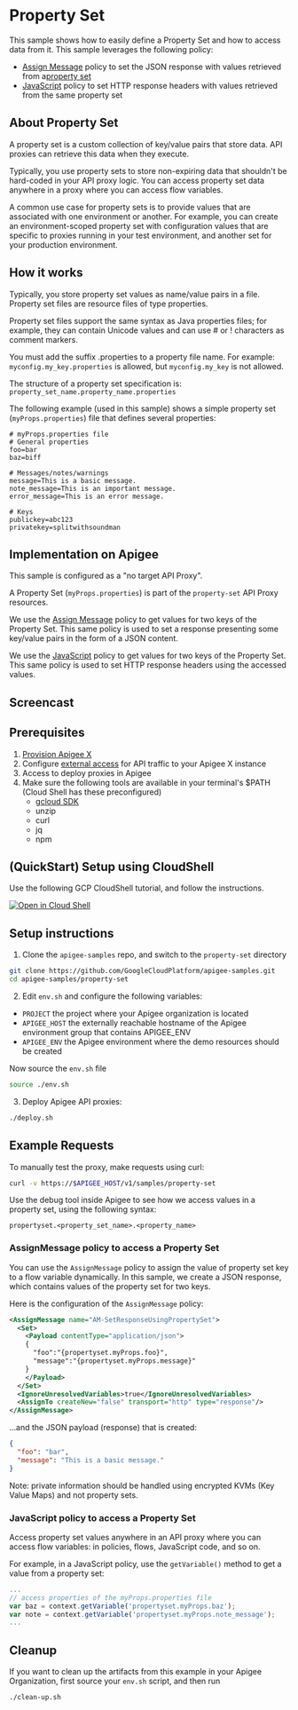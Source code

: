 # Property Set

This sample shows how to easily define a Property Set and how to
access data from it.
This sample leverages the following policy:

* [Assign Message](https://cloud.google.com/apigee/docs/api-platform/reference/policies/assign-message-policy?hl=en) policy to set the JSON response with values retrieved from a[property set](https://cloud.google.com/apigee/docs/api-platform/cache/property-sets)
* [JavaScript](https://cloud.google.com/apigee/docs/api-platform/reference/policies/javascript-policy?hl=en) policy to set HTTP response headers with values
retrieved from the same property set

## About Property Set

A property set is a custom collection of key/value pairs that store data.
API proxies can retrieve this data when they execute.

Typically, you use property sets to store non-expiring data that shouldn't
be hard-coded in your API proxy logic. You can access property set data
anywhere in a proxy where you can access flow variables.

A common use case for property sets is to provide values that are
associated with one environment or another. For example, you can create
an environment-scoped property set with configuration values that are
specific to proxies running in your test environment, and another set for
your production environment.

## How it works

Typically, you store property set values as name/value pairs in a file.
Property set files are resource files of type properties.

Property set files support the same syntax as Java properties files;
for example, they can contain Unicode values and can use # or !
characters as comment markers.

You must add the suffix .properties to a property file name. For example:
```myconfig.my_key.properties``` is allowed, but ```myconfig.my_key```
is not allowed.

The structure of a property set specification is: ```property_set_name.property_name.properties```

The following example (used in this sample) shows a simple property
set (```myProps.properties```)
file that defines several properties:

```
# myProps.properties file
# General properties
foo=bar
baz=biff

# Messages/notes/warnings
message=This is a basic message.
note_message=This is an important message.
error_message=This is an error message.

# Keys
publickey=abc123
privatekey=splitwithsoundman
```

## Implementation on Apigee

This sample is configured as a "no target API Proxy".

A Property Set (```myProps.properties```) is part of the ```property-set```
API Proxy resources.

We use the [Assign Message](https://cloud.google.com/apigee/docs/api-platform/reference/policies/assign-message-policy?hl=en)
policy to get values for two keys of the Property Set.
This same policy is used to set a response presenting some key/value pairs
in the form of a JSON content.

We use the [JavaScript](https://cloud.google.com/apigee/docs/api-platform/reference/policies/javascript-policy?hl=en)
policy to get values for two keys of the Property Set.
This same policy is used to set HTTP response headers using the accessed values.

## Screencast



## Prerequisites

1. [Provision Apigee X](https://cloud.google.com/apigee/docs/api-platform/get-started/provisioning-intro)
2. Configure [external access](https://cloud.google.com/apigee/docs/api-platform/get-started/configure-routing#external-access) for API traffic to your Apigee X instance
3. Access to deploy proxies in Apigee
4. Make sure the following tools are available in your terminal's $PATH (Cloud Shell has these preconfigured)
    * [gcloud SDK](https://cloud.google.com/sdk/docs/install)
    * unzip
    * curl
    * jq
    * npm

## (QuickStart) Setup using CloudShell

Use the following GCP CloudShell tutorial, and follow the instructions.

[![Open in Cloud Shell](https://gstatic.com/cloudssh/images/open-btn.png)](https://ssh.cloud.google.com/cloudshell/open?cloudshell_git_repo=https://github.com/GoogleCloudPlatform/apigee-samples&cloudshell_git_branch=main&cloudshell_workspace=.&cloudshell_tutorial=property-set/docs/cloudshell-tutorial.md)

## Setup instructions

1. Clone the `apigee-samples` repo, and switch to the `property-set` directory

```bash
git clone https://github.com/GoogleCloudPlatform/apigee-samples.git
cd apigee-samples/property-set
```

2. Edit `env.sh` and configure the following variables:

* `PROJECT` the project where your Apigee organization is located
* `APIGEE_HOST` the externally reachable hostname of the Apigee environment group that contains APIGEE_ENV
* `APIGEE_ENV` the Apigee environment where the demo resources should be created

Now source the `env.sh` file

```bash
source ./env.sh
```

3. Deploy Apigee API proxies:

```bash
./deploy.sh
```

## Example Requests

To manually test the proxy, make requests using curl:

```bash
curl -v https://$APIGEE_HOST/v1/samples/property-set
```

Use the debug tool inside Apigee to see how we access values in a property set, using the following syntax:

```propertyset.<property_set_name>.<property_name>```

### AssignMessage policy to access a Property Set

You can use the ```AssignMessage``` policy to assign the value of property set key to a flow variable dynamically.
In this sample, we create a JSON response, which contains values of the property set for two keys.

Here is the configuration of the ```AssignMessage``` policy:

```xml
<AssignMessage name="AM-SetResponseUsingPropertySet">
  <Set>
    <Payload contentType="application/json">
    {
      "foo":"{propertyset.myProps.foo}",
      "message":"{propertyset.myProps.message}"
    }
    </Payload>
  </Set>
  <IgnoreUnresolvedVariables>true</IgnoreUnresolvedVariables>
  <AssignTo createNew="false" transport="http" type="response"/>
</AssignMessage>
```

...and the JSON payload (response) that is created:

```json
{
  "foo": "bar",
  "message": "This is a basic message."
}
```

Note: private information should be handled using encrypted 
KVMs (Key Value Maps) and not property sets.

### JavaScript policy to access a Property Set

Access property set values anywhere in an API proxy where you can access flow variables:
in policies, flows, JavaScript code, and so on.

For example, in a JavaScript policy, use the ```getVariable()``` method
to get a value from a property set:

```javascript
...
// access properties of the myProps.properties file
var baz = context.getVariable('propertyset.myProps.baz');
var note = context.getVariable('propertyset.myProps.note_message');
...
```


## Cleanup

If you want to clean up the artifacts from this example in your Apigee Organization, first source your `env.sh` script, and then run

```bash
./clean-up.sh
```
